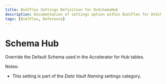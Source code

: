 ```yaml
---
title: BimlFlex Settings Definition for DvSchemaHub
description: Documentation of settings option within BimlFlex for DvSchemaHub
tags: [BimlFlex, Reference]
---
```


# Schema Hub

Override the Default Schema used in the Accelerator for Hub tables.

Notes:

* This setting is part of the *Data Vault Naming* settings category.

